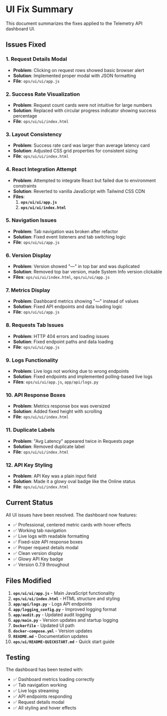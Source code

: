 # UI Fix Summary

This document summarizes the fixes applied to the Telemetry API dashboard UI.

## Issues Fixed

### 1. Request Details Modal
- **Problem**: Clicking on request rows showed basic browser alert
- **Solution**: Implemented proper modal with JSON formatting
- **File**: `ops/ui/ui/app.js`

### 2. Success Rate Visualization
- **Problem**: Request count cards were not intuitive for large numbers
- **Solution**: Replaced with circular progress indicator showing success percentage
- **File**: `ops/ui/ui/index.html`

### 3. Layout Consistency
- **Problem**: Success rate card was larger than average latency card
- **Solution**: Adjusted CSS grid properties for consistent sizing
- **File**: `ops/ui/ui/index.html`

### 4. React Integration Attempt
- **Problem**: Attempted to integrate React but failed due to environment constraints
- **Solution**: Reverted to vanilla JavaScript with Tailwind CSS CDN
- **Files**: 
  1. **`ops/ui/ui/app.js`**
  2. **`ops/ui/ui/index.html`**

### 5. Navigation Issues
- **Problem**: Tab navigation was broken after refactor
- **Solution**: Fixed event listeners and tab switching logic
- **File**: `ops/ui/ui/app.js`

### 6. Version Display
- **Problem**: Version showed "—" in top bar and was duplicated
- **Solution**: Removed top bar version, made System Info version clickable
- **Files**: `ops/ui/ui/index.html`, `ops/ui/ui/app.js`

### 7. Metrics Display
- **Problem**: Dashboard metrics showing "—" instead of values
- **Solution**: Fixed API endpoints and data loading logic
- **File**: `ops/ui/ui/app.js`

### 8. Requests Tab Issues
- **Problem**: HTTP 404 errors and loading issues
- **Solution**: Fixed endpoint paths and data loading
- **File**: `ops/ui/ui/app.js`

### 9. Logs Functionality
- **Problem**: Live logs not working due to wrong endpoints
- **Solution**: Fixed endpoints and implemented polling-based live logs
- **Files**: `ops/ui/ui/app.js`, `app/api/logs.py`

### 10. API Response Boxes
- **Problem**: Metrics response box was oversized
- **Solution**: Added fixed height with scrolling
- **File**: `ops/ui/ui/index.html`

### 11. Duplicate Labels
- **Problem**: "Avg Latency" appeared twice in Requests page
- **Solution**: Removed duplicate label
- **File**: `ops/ui/ui/index.html`

### 12. API Key Styling
- **Problem**: API Key was a plain input field
- **Solution**: Made it a glowy oval badge like the Online status
- **File**: `ops/ui/ui/index.html`

## Current Status

All UI issues have been resolved. The dashboard now features:

- ✅ Professional, centered metric cards with hover effects
- ✅ Working tab navigation
- ✅ Live logs with readable formatting
- ✅ Fixed-size API response boxes
- ✅ Proper request details modal
- ✅ Clean version display
- ✅ Glowy API Key badge
- ✅ Version 0.7.9 throughout

## Files Modified

1. **`ops/ui/ui/app.js`** - Main JavaScript functionality
2. **`ops/ui/ui/index.html`** - HTML structure and styling
3. **`app/api/logs.py`** - Logs API endpoints
4. **`app/logging_config.py`** - Improved logging format
5. **`app/audit.py`** - Updated audit logging
6. **`app/main.py`** - Version updates and startup logging
7. **`Dockerfile`** - Updated UI path
8. **`docker-compose.yml`** - Version updates
9. **`README.md`** - Documentation updates
10. **`ops/ui/README-QUICKSTART.md`** - Quick start guide

## Testing

The dashboard has been tested with:
- ✅ Dashboard metrics loading correctly
- ✅ Tab navigation working
- ✅ Live logs streaming
- ✅ API endpoints responding
- ✅ Request details modal
- ✅ All styling and hover effects

